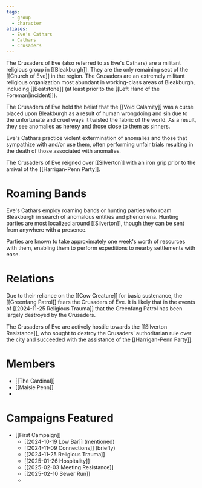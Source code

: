 ```yaml
---
tags:
  - group
  - character
aliases:
  - Eve's Cathars
  - Cathars
  - Crusaders
---
```

The Crusaders of Eve (also referred to as Eve's Cathars) are a militant religious group in [[Bleakburgh]]. They are the only remaining sect of the [[Church of Eve]] in the region. The Crusaders are an extremely militant religious organization most abundant in working-class areas of Bleakburgh, including [[Beatstone]] (at least prior to the [[Left Hand of the Foreman|incident]]).

The Crusaders of Eve hold the belief that the [[Void Calamity]] was a curse placed upon Bleakburgh as a result of human wrongdoing and sin due to the unfortunate and cruel ways it twisted the fabric of the world. As a result, they see anomalies as heresy and those close to them as sinners.

Eve's Cathars practice violent extermination of anomalies and those that sympathize with and/or use them, often performing unfair trials resulting in the death of those associated with anomalies.

The Crusaders of Eve reigned over [[Silverton]] with an iron grip prior to the arrival of the [[Harrigan-Penn Party]].

# Roaming Bands

Eve's Cathars employ roaming bands or hunting parties who roam Bleakburgh in search of anomalous entities and phenomena. Hunting parties are most localized around [[Silverton]], though they can be sent from anywhere with a presence.

Parties are known to take approximately one week's worth of resources with them, enabling them to perform expeditions to nearby settlements with ease.

# Relations

Due to their reliance on the [[Cow Creature]] for basic sustenance, the [[Greenfang Patrol]] fears the Crusaders of Eve. It is likely that in the events of [[2024-11-25 Religious Trauma]] that the Greenfang Patrol has been largely destroyed by the Crusaders.

The Crusaders of Eve are actively hostile towards the [[Silverton Resistance]], who sought to destroy the Crusaders' authoritarian rule over the city and succeeded with the assistance of the [[Harrigan-Penn Party]].

# Members

- [[The Cardinal]]
- [[Maisie Penn]]
- 

# Campaigns Featured

- [[First Campaign]]
	- [[2024-10-19 Low Bar]] (mentioned)
	- [[2024-11-09 Connections]] (briefly)
	- [[2024-11-25 Religious Trauma]]
	- [[2025-01-26 Hospitality]]
	- [[2025-02-03 Meeting Resistance]]
	- [[2025-02-10 Sewer Run]]
	- 
